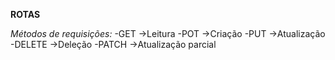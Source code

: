 **ROTAS**

_Métodos de requisições:_
-GET ->Leitura
-POT ->Criação
-PUT ->Atualização
-DELETE ->Deleção
-PATCH ->Atualização parcial
